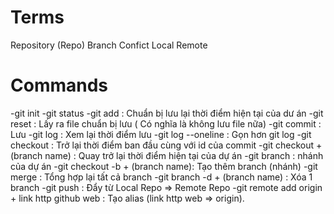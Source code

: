
# Terms

Repository (Repo)
Branch
Confict
Local
Remote
# Commands

-git init
-git status
-git add : Chuẩn bị lưu lại thời điểm hiện tại của dư án
-git reset : Lấy ra file chuẩn bị lưu ( Có nghĩa là không lưu file nữa)
-git commit : Lưu 
-git log : Xem lại thời điểm lưu 
-git log --oneline : Gọn hơn git log
-git checkout : Trở lại thời điểm ban đầu cùng với id của commit
-git checkout + (branch name) : Quay trở lại thời điểm hiện tại của dự án
-git branch : nhánh của dự án
-git checkout -b + (branch name): Tạo thêm branch (nhánh)
-git merge : Tổng hợp lại tất cả branch
-git branch -d + (branch name) : Xóa 1 branch
-git push : Đẩy từ Local Repo => Remote Repo
-git remote add origin + link http github web : Tạo alias (link http web => origin).